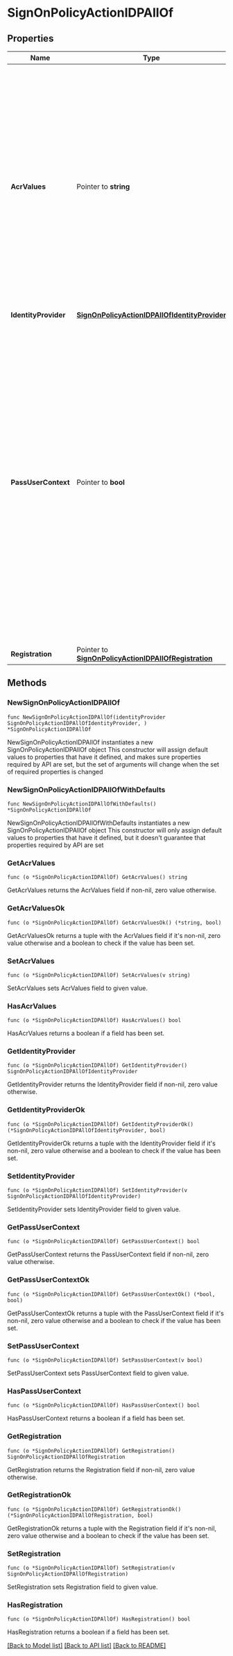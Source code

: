 # SignOnPolicyActionIDPAllOf

## Properties

Name | Type | Description | Notes
------------ | ------------- | ------------- | -------------
**AcrValues** | Pointer to **string** | A string that designates the sign-on policies included in the authorization flow request. Options can include the PingOne predefined sign-on policies, Single_Factor and Multi_Factor, or any custom defined sign-on policy names. Sign-on policy names should be listed in order of preference, and they must be assigned to the application. This property can be configured on the identity provider action and is passed to the identity provider if the identity provider is of type &#x60;SAML&#x60; or &#x60;OPENID_CONNECT&#x60;. | [optional] 
**IdentityProvider** | [**SignOnPolicyActionIDPAllOfIdentityProvider**](SignOnPolicyActionIDPAllOfIdentityProvider.md) |  | 
**PassUserContext** | Pointer to **bool** | A boolean that specifies whether to pass in a login hint to the identity provider on the authentication request. Based on user context, the login hint is set if (1) the user is set on the flow, and (2) the user already has an account link for the identity provider. If both of these conditions are true, then the user is sent to the identity provider with a login hint equal to their externalId for the identity provider (saved on the account link). If these conditions are not true, then the API checks see if there is an OIDC login hint on the flow. If so, that login hint is used. If none of these conditions are true, the login hint parameter is not included on the authorization request to the identity provider. | [optional] 
**Registration** | Pointer to [**SignOnPolicyActionIDPAllOfRegistration**](SignOnPolicyActionIDPAllOfRegistration.md) |  | [optional] 

## Methods

### NewSignOnPolicyActionIDPAllOf

`func NewSignOnPolicyActionIDPAllOf(identityProvider SignOnPolicyActionIDPAllOfIdentityProvider, ) *SignOnPolicyActionIDPAllOf`

NewSignOnPolicyActionIDPAllOf instantiates a new SignOnPolicyActionIDPAllOf object
This constructor will assign default values to properties that have it defined,
and makes sure properties required by API are set, but the set of arguments
will change when the set of required properties is changed

### NewSignOnPolicyActionIDPAllOfWithDefaults

`func NewSignOnPolicyActionIDPAllOfWithDefaults() *SignOnPolicyActionIDPAllOf`

NewSignOnPolicyActionIDPAllOfWithDefaults instantiates a new SignOnPolicyActionIDPAllOf object
This constructor will only assign default values to properties that have it defined,
but it doesn't guarantee that properties required by API are set

### GetAcrValues

`func (o *SignOnPolicyActionIDPAllOf) GetAcrValues() string`

GetAcrValues returns the AcrValues field if non-nil, zero value otherwise.

### GetAcrValuesOk

`func (o *SignOnPolicyActionIDPAllOf) GetAcrValuesOk() (*string, bool)`

GetAcrValuesOk returns a tuple with the AcrValues field if it's non-nil, zero value otherwise
and a boolean to check if the value has been set.

### SetAcrValues

`func (o *SignOnPolicyActionIDPAllOf) SetAcrValues(v string)`

SetAcrValues sets AcrValues field to given value.

### HasAcrValues

`func (o *SignOnPolicyActionIDPAllOf) HasAcrValues() bool`

HasAcrValues returns a boolean if a field has been set.

### GetIdentityProvider

`func (o *SignOnPolicyActionIDPAllOf) GetIdentityProvider() SignOnPolicyActionIDPAllOfIdentityProvider`

GetIdentityProvider returns the IdentityProvider field if non-nil, zero value otherwise.

### GetIdentityProviderOk

`func (o *SignOnPolicyActionIDPAllOf) GetIdentityProviderOk() (*SignOnPolicyActionIDPAllOfIdentityProvider, bool)`

GetIdentityProviderOk returns a tuple with the IdentityProvider field if it's non-nil, zero value otherwise
and a boolean to check if the value has been set.

### SetIdentityProvider

`func (o *SignOnPolicyActionIDPAllOf) SetIdentityProvider(v SignOnPolicyActionIDPAllOfIdentityProvider)`

SetIdentityProvider sets IdentityProvider field to given value.


### GetPassUserContext

`func (o *SignOnPolicyActionIDPAllOf) GetPassUserContext() bool`

GetPassUserContext returns the PassUserContext field if non-nil, zero value otherwise.

### GetPassUserContextOk

`func (o *SignOnPolicyActionIDPAllOf) GetPassUserContextOk() (*bool, bool)`

GetPassUserContextOk returns a tuple with the PassUserContext field if it's non-nil, zero value otherwise
and a boolean to check if the value has been set.

### SetPassUserContext

`func (o *SignOnPolicyActionIDPAllOf) SetPassUserContext(v bool)`

SetPassUserContext sets PassUserContext field to given value.

### HasPassUserContext

`func (o *SignOnPolicyActionIDPAllOf) HasPassUserContext() bool`

HasPassUserContext returns a boolean if a field has been set.

### GetRegistration

`func (o *SignOnPolicyActionIDPAllOf) GetRegistration() SignOnPolicyActionIDPAllOfRegistration`

GetRegistration returns the Registration field if non-nil, zero value otherwise.

### GetRegistrationOk

`func (o *SignOnPolicyActionIDPAllOf) GetRegistrationOk() (*SignOnPolicyActionIDPAllOfRegistration, bool)`

GetRegistrationOk returns a tuple with the Registration field if it's non-nil, zero value otherwise
and a boolean to check if the value has been set.

### SetRegistration

`func (o *SignOnPolicyActionIDPAllOf) SetRegistration(v SignOnPolicyActionIDPAllOfRegistration)`

SetRegistration sets Registration field to given value.

### HasRegistration

`func (o *SignOnPolicyActionIDPAllOf) HasRegistration() bool`

HasRegistration returns a boolean if a field has been set.


[[Back to Model list]](../README.md#documentation-for-models) [[Back to API list]](../README.md#documentation-for-api-endpoints) [[Back to README]](../README.md)


